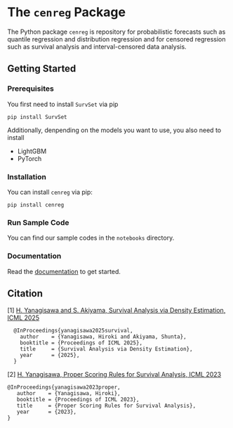 # The `cenreg` Package

The Python package `cenreg` is repository for probabilistic forecasts such as quantile regression and distribution regression and for censored regression such as survival analysis and interval-censored data analysis.


## Getting Started

### Prerequisites

You first need to install `SurvSet` via pip
```
pip install SurvSet
```

Additionally, denpending on the models you want to use, you also need to install
+ LightGBM
+ PyTorch

### Installation

You can install `cenreg` via pip:
```
pip install cenreg
```

### Run Sample Code

You can find our sample codes in the `notebooks` directory.

### Documentation

Read the [documentation](https://cyberagentailab.github.io/cenreg/) to get started.


## Citation

[1] [H. Yanagisawa and S. Akiyama, Survival Analysis via Density Estimation, ICML 2025](https://icml.cc/virtual/2025/poster/43491)

```
  @InProceedings{yanagisawa2025survival,
    author    = {Yanagisawa, Hiroki and Akiyama, Shunta},
    booktitle = {Proceedings of ICML 2025},
    title     = {Survival Analysis via Density Estimation},
    year      = {2025},
  }
```

[2] [H. Yanagisawa, Proper Scoring Rules for Survival Analysis, ICML 2023](https://proceedings.mlr.press/v202/yanagisawa23a/yanagisawa23a.pdf)

```
@InProceedings{yanagisawa2023proper,
   author    = {Yanagisawa, Hiroki},
   booktitle = {Proceedings of ICML 2023},
   title     = {Proper Scoring Rules for Survival Analysis},
   year      = {2023},
}
```
